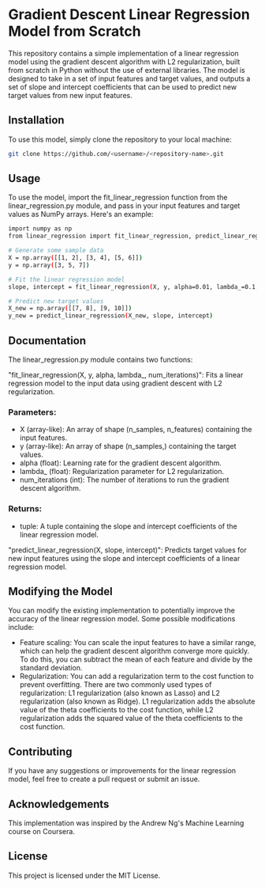 # Gradient Descent Linear Regression Model from Scratch

This repository contains a simple implementation of a linear regression model using the gradient descent algorithm with L2 regularization, built from scratch in Python without the use of external libraries. The model is designed to take in a set of input features and target values, and outputs a set of slope and intercept coefficients that can be used to predict new target values from new input features.

## Installation

To use this model, simply clone the repository to your local machine:

```sh
git clone https://github.com/<username>/<repository-name>.git
```


## Usage

To use the model, import the fit_linear_regression function from the linear_regression.py module, and pass in your input features and target values as NumPy arrays. Here's an example:

```sh
import numpy as np
from linear_regression import fit_linear_regression, predict_linear_regression

# Generate some sample data
X = np.array([[1, 2], [3, 4], [5, 6]])
y = np.array([3, 5, 7])

# Fit the linear regression model
slope, intercept = fit_linear_regression(X, y, alpha=0.01, lambda_=0.1, num_iterations=1000)

# Predict new target values
X_new = np.array([[7, 8], [9, 10]])
y_new = predict_linear_regression(X_new, slope, intercept)
```

## Documentation

The linear_regression.py module contains two functions:

"fit_linear_regression(X, y, alpha, lambda_, num_iterations)": Fits a linear regression model to the input data using gradient descent with L2 regularization.

### Parameters:

+ X (array-like): An array of shape (n_samples, n_features) containing the input features.
+ y (array-like): An array of shape (n_samples,) containing the target values.
+ alpha (float): Learning rate for the gradient descent algorithm.
+ lambda_ (float): Regularization parameter for L2 regularization.
+ num_iterations (int): The number of iterations to run the gradient descent algorithm.

### Returns:

+ tuple: A tuple containing the slope and intercept coefficients of the linear regression model.

"predict_linear_regression(X, slope, intercept)": Predicts target values for new input features using the slope and intercept coefficients of a linear regression model.

## Modifying the Model
You can modify the existing implementation to potentially improve the accuracy of the linear regression model. Some possible modifications include:

+ Feature scaling: You can scale the input features to have a similar range, which can help the gradient descent algorithm converge more quickly. To do this, you can subtract the mean of each feature and divide by the standard deviation.
+ Regularization: You can add a regularization term to the cost function to prevent overfitting. There are two commonly used types of regularization: L1 regularization (also known as Lasso) and L2 regularization (also known as Ridge). L1 regularization adds the absolute value of the theta coefficients to the cost function, while L2 regularization adds the squared value of the theta coefficients to the cost function.

## Contributing
If you have any suggestions or improvements for the linear regression model, feel free to create a pull request or submit an issue.

## Acknowledgements
This implementation was inspired by the Andrew Ng's Machine Learning course on Coursera.

## License
This project is licensed under the MIT License.
